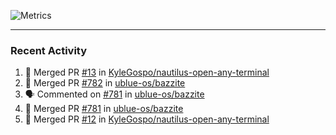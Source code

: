 ![Metrics](https://metrics.lecoq.io/KyleGospo?template=classic&base=header%2C%20activity%2C%20community%2C%20repositories%2C%20metadata&base.indepth=false&base.hireable=false&base.skip=false&config.timezone=America%2FLos_Angeles)

---
### Recent Activity
<!--START_SECTION:activity-->
1. 🎉 Merged PR [#13](https://github.com/KyleGospo/nautilus-open-any-terminal/pull/13) in [KyleGospo/nautilus-open-any-terminal](https://github.com/KyleGospo/nautilus-open-any-terminal)
2. 🎉 Merged PR [#782](https://github.com/ublue-os/bazzite/pull/782) in [ublue-os/bazzite](https://github.com/ublue-os/bazzite)
3. 🗣 Commented on [#781](https://github.com/ublue-os/bazzite/pull/781#issuecomment-1950961831) in [ublue-os/bazzite](https://github.com/ublue-os/bazzite)
4. 🎉 Merged PR [#781](https://github.com/ublue-os/bazzite/pull/781) in [ublue-os/bazzite](https://github.com/ublue-os/bazzite)
5. 🎉 Merged PR [#12](https://github.com/KyleGospo/nautilus-open-any-terminal/pull/12) in [KyleGospo/nautilus-open-any-terminal](https://github.com/KyleGospo/nautilus-open-any-terminal)
<!--END_SECTION:activity-->
